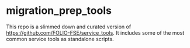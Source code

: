 # migration_prep_tools

This repo is a slimmed down and curated version of https://github.com/FOLIO-FSE/service_tools. It includes some of the most common service tools as standalone scripts.
